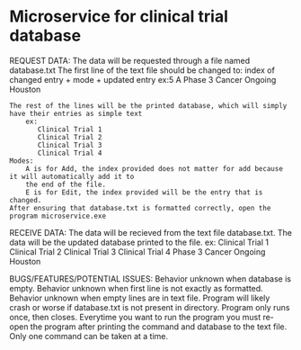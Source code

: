 # Microservice for clinical trial database
REQUEST DATA:
	The data will be requested through a file named database.txt
	The first line of the text file should be changed to:
		index of changed entry + mode + updated entry
		ex:5 A Phase 3 Cancer Ongoing Houston
	
	The rest of the lines will be the printed database, which will simply have their entries as simple text
		ex:
		   Clinical Trial 1
		   Clinical Trial 2
		   Clinical Trial 3
		   Clinical Trial 4
	Modes:
		A is for Add, the index provided does not matter for add because it will automatically add it to
		the end of the file.
		E is for Edit, the index provided will be the entry that is changed.
	After ensuring that database.txt is formatted correctly, open the program microservice.exe


RECEIVE DATA:
	The data will be recieved from the text file database.txt.
	The data will be the updated database printed to the file.
	ex:
		Clinical Trial 1
		Clinical Trial 2
		Clinical Trial 3
		Clinical Trial 4
		Phase 3 Cancer Ongoing Houston


BUGS/FEATURES/POTENTIAL ISSUES:
	Behavior unknown when database is empty.
	Behavior unknown when first line is not exactly as formatted.
	Behavior unknown when empty lines are in text file.
	Program will likely crash or worse if database.txt is not present in directory.
	Program only runs once, then closes. Everytime you want to run the program you must re-open the program
	after printing the command and database to the text file.
	Only one command can be taken at a time.
